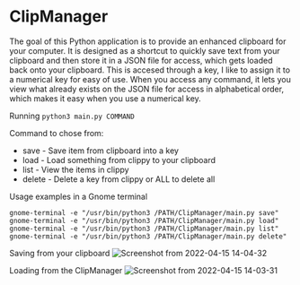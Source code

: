 # ClipManager
The goal of this Python application is to provide an enhanced clipboard for your computer. It is designed as a shortcut to quickly save text from your clipboard and then store it in a JSON file for access, which gets loaded back onto your clipboard. This is accesed through a key, I like to assign it to a numerical key for easy of use. When you access any command, it lets you view what already exists on the JSON file for access in alphabetical order, which makes it easy when you use a numerical key.

Running
```python3 main.py COMMAND```

Command to chose from:
- save - Save item from clipboard into a key
- load - Load something from clippy to your clipboard
- list - View the items in clippy
- delete - Delete a key from clippy or ALL to delete all

Usage examples in a Gnome terminal
```
gnome-terminal -e "/usr/bin/python3 /PATH/ClipManager/main.py save"
gnome-terminal -e "/usr/bin/python3 /PATH/ClipManager/main.py load"
gnome-terminal -e "/usr/bin/python3 /PATH/ClipManager/main.py list"
gnome-terminal -e "/usr/bin/python3 /PATH/ClipManager/main.py delete"
```
Saving from your clipboard
![Screenshot from 2022-04-15 14-04-32](https://user-images.githubusercontent.com/99443437/163516474-61a78f31-86c6-4e26-b844-33ab1720be32.png)


Loading from the ClipManager
![Screenshot from 2022-04-15 14-03-31](https://user-images.githubusercontent.com/99443437/163516487-56a08111-f322-44ce-aa81-c3e5ff12369b.png)
